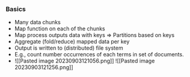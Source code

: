 ### Basics
- Many data chunks
- Map function on each of the chunks
- Map process outputs data with keys => Partitions based on keys
- Aggregate (fold/reduce) mapped data per key
- Output is written to (distributed) file system
- E.g., count number occurrences of each terms in
set of documents.
- ![[Pasted image 20230903121056.png]]
![[Pasted image 20230903121256.png]]